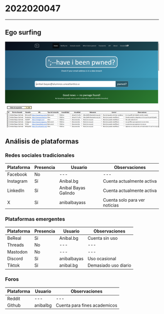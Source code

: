 # 2022020047
---
## Ego surfing
![](HaveIBeenPwned.png)
![](EgoSurfing-AnibalBayas.png)

## Análisis de plataformas

### Redes sociales tradicionales

| Plataforma | Presencia | Usuario                 | Observaciones                                      |
|------------|----------|-------------------------|----------------------------------------------------|
| Facebook   | No       | ---          | ---                         |
| Instagram  | Sí       | Anibal.bg             | Cuenta actualmente activa                         |
| LinkedIn   | Sí       | Anibal Bayas Galindo    | Cuenta actualmente activa     |
| X          | Sí       | anibalbayass            | Cuenta solo para ver noticias                     |

### Plataformas emergentes

| Plataforma | Presencia | Usuario            | Observaciones          |
|------------|----------|--------------------|------------------------|
| BeReal     | Sí       | Anibal.bg     | Cuenta sin uso      |
| Threads    | No       | ---                | ---                    |
| Mastodon   | No       | ---                | ---                    |
| Discord    | Sí       | anibalbayas     | Uso ocasional          |
| Tiktok     | Sí       | anibal.bg     | Demasiado uso diario  |

### Foros

| Plataforma | Usuario                 | Observaciones|
|------------|----------|-------------------------|
| Reddit   |  ---    | ---     |
| Github          | anibalbg            | Cuenta para fines academicos  |

